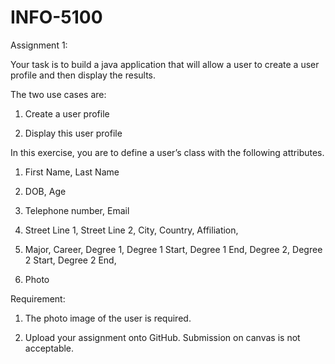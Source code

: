 # INFO-5100

Assignment 1:


Your task is to build a java application that will allow a user to create a user profile and then display the results.

The two use cases are:

1. Create a user profile

2. Display this user profile

In this exercise, you are to define a user’s class with the following attributes.

1. First Name,
Last Name

2. DOB,
Age

3. Telephone number,
Email

4. Street Line 1,
Street Line 2,
City,
Country,
Affiliation,

5. Major,
Career,
Degree 1,
Degree 1 Start,
Degree 1 End,
Degree 2,
Degree 2 Start,
Degree 2 End,

6. Photo
 


Requirement:

1. The photo image of the user is required.

2. Upload your assignment onto GitHub. Submission on canvas is not acceptable.
